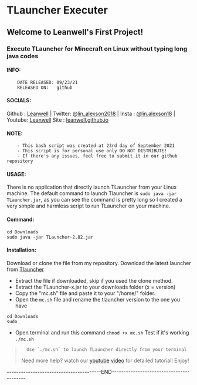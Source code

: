 # TLauncher Executer
##                        Welcome to Leanwell's First Project!
###   Execute TLauncher for Minecraft on Linux without typing long java codes
####   INFO:
        DATE RELEASED: 09/23/21
        RELEASED ON:   github
####   SOCIALS:
Github : [Leanwell](https://github.com/leanwell) | 
Twitter: [@lin_alexson2018]() | 
Insta  : [@lin.alexson18]() | 
Youtube: [Leanwell](https://www.youtube.com/channel/UCIn3Tzxmr8JuHAtDsrXDaRg)
Site   : [leanwell.github.io](https://leanwell.github.io)
####   NOTE:
        - This bash script was created at 23rd day of September 2021
        - This script is for personal use only DO NOT DISTRIBUTE!
        - If there's any issues, feel free to submit it in our github repository
####   USAGE:
There is no application that directly launch TLauncher from your Linux machine.
The default command to launch Tlauncher
is `sudo java -jar TLauncher.jar`, as you can see the command is pretty long so I created a very simple and harmless script to run TLauncher on your machine.
####   Command:
```
cd Downloads
sudo java -jar TLauncher-2.82.jar
```
####   Installation:
Download or clone the file from my repository.
Download the latest launcher from
[Tlauncher](https://tlauncher.org/en/)
- Extract the file if downloaded, skip if you used the clone method.
- Extract the TLauncher-x.jar to your downloads folder (x = version)
- Copy the "mc.sh" file and paste it to your "/home/" folder.
- Open the `mc.sh` file and rename the tlauncher version to the one you have
```
cd Downloads
sudo 
```
- Open terminal and run this command `chmod +x mc.sh`
Test if it's working `./mc.sh`
>       Use `./mc.sh` to launch TLauncher directly from your terminal
> Need more help? watch our [youtube](linkhere.com) [video](https://youtu.be/dQw4w9WgXcQ) for detailed tutorial! 
Enjoy!

----------------------------------------END-----------------------------------------
